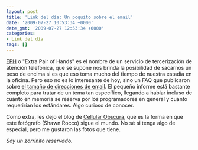 ```yaml
---
layout: post
title: 'Link del día: Un poquito sobre el email'
date: '2009-07-27 10:53:34 +0000'
date_gmt: '2009-07-27 12:53:34 +0000'
categories:
- Link del día
tags: []
---
```


[EPH](http://www.eph.co.uk/) o "Extra Pair of Hands" es el nombre de un servicio de tercerización de atención telefónica, que se supone nos brinda la posibilidad de sacarnos un peso de encima si es que eso toma mucho del tiempo de nuestra estadía en la oficina. Pero eso no es lo interesante de hoy, sino un FAQ que publicaron sobre [el tamaño de direcciones de email](http://www.eph.co.uk/resources/email-address-length-faq/). El pequeño informe está bastante completo para tratar de un tema tan específico, llegando a hablar incluso de cuánto en memoria se reserva por los programadores en general y cuánto requerirían los estándares. Algo curioso de conocer.

Como extra, les dejo el blog de [Cellular Obscura](http://cellularobscura.blogspot.com/), que es la forma en que este fotógrafo (Shawn Rocco) sigue el mundo. No sé si tenga algo de especial, pero me gustaron las fotos que tiene.

_Soy un zorrinito reservado._
